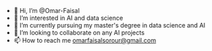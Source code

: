 - 👋 Hi, I’m @Omar-Faisal
- 👀 I’m interested in AI and data science
- 🌱 I’m currently pursuing my master's degree in data science and AI
- 💞️ I’m looking to collaborate on any AI projects 
- 📫 How to reach me omarfaisalsorour@gmail.com

<!---
Omar-Faisal/Omar-Faisal is a ✨ special ✨ repository because its `README.md` (this file) appears on your GitHub profile.
You can click the Preview link to take a look at your changes.
--->
